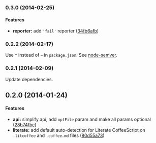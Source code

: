 <a name="0.3.0"></a>
### 0.3.0 (2014-02-25)


#### Features

* **reporter:** add `'fail'` reporter ([34fb6afb](https://github.com/janraasch/gulp-coffeelint/commit/34fb6afbdb41679b0fe5983f1bf89760a0179193))


<a name="0.2.2"></a>
### 0.2.2 (2014-02-17)

Use `^` instead of `~` in `package.json`. See [node-semver](https://github.com/isaacs/node-semver).

<a name="0.2.1"></a>
### 0.2.1 (2014-02-09)

Update dependencies.

<a name="0.2.0"></a>
## 0.2.0 (2014-01-24)


#### Features

* **api:** simplify api, add `optFile` param and make all params optional ([28b74fbc](https://github.com/janraasch/gulp-coffeelint/commit/28b74fbc88aaf8cb1949cfd68b263755956dd3cf))
* **literate:** add default auto-detection for Literate CoffeeScript on `.litcoffee` and `.coffee.md` files ([80d55a73](https://github.com/janraasch/gulp-coffeelint/commit/80d55a73120b3d054262368c26012ffdf658695d))
